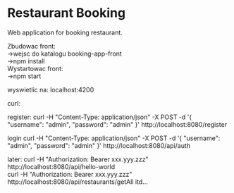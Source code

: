 # Restaurant Booking
Web application for booking restaurant.


Zbudowac front:   
  ->wejsc do katalogu booking-app-front   
  ->npm install  
Wystartowac front:  
  ->npm start  
  
wyswietlic na: localhost:4200


curl:

register:
curl -H "Content-Type: application/json" -X POST -d '{
    "username": "admin",
    "password": "admin"
}' http://localhost:8080/register



login
curl -H "Content-Type: application/json" -X POST -d '{
    "username": "admin",
    "password": "admin"
}' http://localhost:8080/api/auth



later:
curl -H "Authorization: Bearer xxx.yyy.zzz" http://localhost:8080/api/hello-world  
curl -H "Authorization: Bearer xxx.yyy.zzz" http://localhost:8080/api/restaurants/getAll
itd...